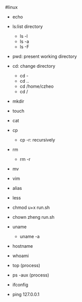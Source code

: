 #linux
- echo
- ls:list directory
    - ls -l
    - ls -a
    - ls -F
- pwd: present working directory
- cd: change directory
    - cd -
    - cd ..
    - cd /home/czheo
    - cd /
- mkdir
- touch
- cat
- cp
    - cp -r: recursively
- rm
    - rm -r
- mv
- vim
- alias
- less

- chmod u+x run.sh
- chown zheng run.sh
- uname 
    - uname -a
- hostname
- whoami
- top (process)
- ps -aux  (process)
- ifconfig
- ping 127.0.0.1
